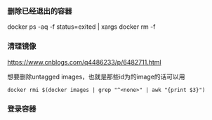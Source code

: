 

### 删除已经退出的容器

docker ps -aq -f status=exited | xargs docker rm -f


### 清理镜像
https://www.cnblogs.com/q4486233/p/6482711.html


想要删除untagged images，也就是那些id为<None>的image的话可以用
```
docker rmi $(docker images | grep "^<none>" | awk "{print $3}")
```


### 登录容器

